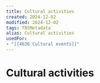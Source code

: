```yaml
---
title: Cultural activities
created: 2024-12-02
modified: 2024-12-02
tags: TBSMetadata
alias: Cultural activities
usedFor:
- "[[4636 Cultural events]]"
---
```

# Cultural activities
